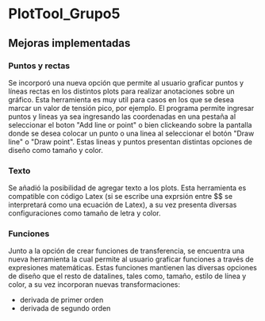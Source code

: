 # PlotTool_Grupo5 

## Mejoras implementadas
### Puntos y rectas

Se incorporó una nueva opción que permite al usuario graficar puntos y líneas rectas en los distintos plots para realizar anotaciones sobre un gráfico. Esta herramienta es muy util para casos en los que se desea marcar un valor de tensión pico, por ejemplo.
El programa permite ingresar puntos y lineas ya sea ingresando las coordenadas en una pestaña al seleccionar el boton "Add line or point" o bien clickeando sobre la pantalla donde se desea colocar un punto o una linea al seleccionar el botón "Draw line" o "Draw point". Estas lineas y puntos presentan distintas opciones de diseño como tamaño y color.

### Texto

Se añadió la posibilidad de agregar texto a los plots. Esta herramienta es compatible con código Latex (si se escribe una exprsión entre $$ se interpretará como una ecuación de Latex), a su vez presenta diversas configuraciones como tamaño de letra y color.

### Funciones

Junto a la opción de crear funciones de transferencia, se encuentra una nueva herramienta la cual permite al usuario graficar funciones a través de expresiones matemáticas. Estas funciones mantienen las diversas opciones de diseño que el resto de datalines, tales como, tamaño, estilo de línea y color, a su vez incorporan nuevas transformaciones:
- derivada de primer orden
- derivada de segundo orden
